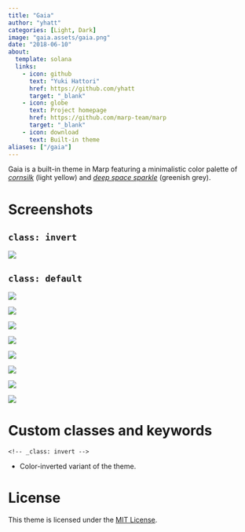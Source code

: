 ```yaml
---
title: "Gaia"
author: "yhatt"
categories: [Light, Dark]
image: "gaia.assets/gaia.png"
date: "2018-06-10"
about:
  template: solana
  links:
    - icon: github
      text: "Yuki Hattori"
      href: https://github.com/yhatt
      target: "_blank"
    - icon: globe
      text: Project homepage
      href: https://github.com/marp-team/marp
      target: "_blank"
    - icon: download
      text: Built-in theme
aliases: ["/gaia"]
---
```


Gaia is a built-in theme in Marp featuring a minimalistic color palette of [*cornsilk*](https://www.color-name.com/hex/fff8e1) (light yellow) and [*deep space sparkle*](https://www.color-name.com/hex/455a64) (greenish grey).

# Screenshots

## `class: invert`

![](gaia.assets/gaia_invert.png)

## `class: default`

![](gaia.assets/gaia_page-0001.jpg)

![](gaia.assets/gaia_page-0002.jpg)

![](gaia.assets/gaia_page-0003.jpg)

![](gaia.assets/gaia_page-0004.jpg)

![](gaia.assets/gaia_page-0005.jpg)

![](gaia.assets/gaia_page-0006.jpg)

![](gaia.assets/gaia_page-0007.jpg)

![](gaia.assets/gaia_page-0008.jpg)

# Custom classes and keywords

`<!-- _class: invert -->`

- Color-inverted variant of the theme.

# License

This theme is licensed under the [MIT License](https://github.com/marp-team/marp/blob/main/LICENSE).